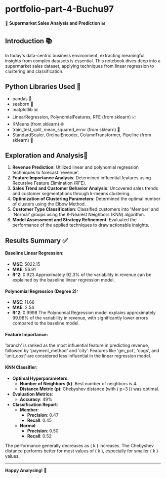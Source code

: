 # portfolio-part-4-Buchu97

🛒 **Supermarket Sales Analysis and Prediction** 📊

## Introduction 📚
In today's data-centric business environment, extracting meaningful insights from complex datasets is essential. This notebook dives deep into a supermarket sales dataset, applying techniques from linear regression to clustering and classification.

## Python Libraries Used 🐍
- pandas 🐼
- seaborn 🎨
- matplotlib 📊
- LinearRegression, PolynomialFeatures, RFE (from sklearn) 📈
- KMeans (from sklearn) 🌐
- train_test_split, mean_squared_error (from sklearn) 🚄
- StandardScaler, OrdinalEncoder, ColumnTransformer, Pipeline (from sklearn) 🔄

## Exploration and Analysis🧠
1. **Revenue Prediction**: Utilized linear and polynomial regression techniques to forecast 'revenue'.
2. **Feature Importance Analysis**: Determined influential features using Recursive Feature Elimination (RFE).
3. **Sales Trend and Customer Behavior Analysis**: Uncovered sales trends and customer segmentations through k-means clustering.
4. **Optimization of Clustering Parameters**: Determined the optimal number of clusters using the Elbow Method.
5. **Customer Type Classification**: Classified customers into 'Member' and 'Normal' groups using the K-Nearest Neighbors (KNN) algorithm.
6. **Model Assessment and Strategy Refinement**: Evaluated the performance of the applied techniques to draw actionable insights.
   
## Results Summary ✅
#### Baseline Linear Regression:
- **MSE**: 5022.15
- **MAE**: 56.91
- **R^2**: 0.923
Approximately 92.3% of the variability in revenue can be explained by the baseline linear regression model.

#### Polynomial Regression (Degree 2):
- **MSE**: 11.68
- **MAE**: 2.54
- **R^2**: 0.9998
The Polynomial Regression model explains approximately 99.98% of the variability in revenue, with significantly lower errors compared to the baseline model.

#### Feature Importance:
'branch' is ranked as the most influential feature in predicting revenue, followed by 'payment_method' and 'city'. Features like 'gm_pct', 'cogs', and 'unit_cost' are considered less influential in the linear regression model.

#### KNN Classifier:
- **Optimal Hyperparameters**:
  - **Number of Neighbors (k)**: Best number of neighbors is 4.
  - **Distance Metric (p)**: Chebyshev distance (with \( p=3 \)) was optimal.
- **Evaluation Metrics**:
  - **Accuracy**: 49%
- **Classification Report**:
  - **Member**:
    - **Precision**: 0.47
    - **Recall**: 0.45
  - **Normal**:
    - **Precision**: 0.50
    - **Recall**: 0.52

The performance generally decreases as \( k \) increases. The Chebyshev distance performs better for most values of \( k \), especially for smaller \( k \) values.

---

**Happy Analysing!** 🚀
